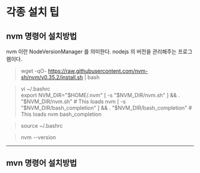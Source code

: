 # 각종 설치 팁

## nvm 명령어 설치방법

nvm 이란 NodeVersionManager 를 의미한다.
nodejs 의 버전을 관리해주는 프로그램이다.

> wget -qO- https://raw.githubusercontent.com/nvm-sh/nvm/v0.35.2/install.sh | bash   

> vi ~/.bashrc   
export NVM_DIR="$HOME/.nvm"
[ -s "$NVM_DIR/nvm.sh" ] && \. "$NVM_DIR/nvm.sh"  # This loads nvm
[ -s "$NVM_DIR/bash_completion" ] && \. "$NVM_DIR/bash_completion"  # This loads nvm bash_completion

> source ~/.bashrc   

> nvm --version   

---
## mvn 명령어 설치방법


